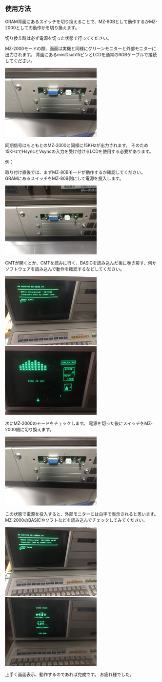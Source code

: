 ## 使用方法 ##

GRAM背面にあるスイッチを切り換えることで、MZ-80Bとして動作するかMZ-2000としての動作かを切り換えます。

切り換え時は必ず電源を切った状態で行ってください。

MZ-2000モードの際、画面は実機と同様にグリーンモニターと外部モニターに出力されます。
背面にあるminiDsub15ピンとLCDを通常のRGBケーブルで接続してください。

<img src="images/83.jpg" width="300" />

同期信号はもともとのMZ-2000と同様に15KHzが出力されます。
そのため15KHzでHsyncとVsyncの入力を受け付けるLCDを使用する必要があります。

例：



取り付け直後では、まずMZ-80Bモードが動作するか確認してください。
GRAMにあるスイッチをMZ-80B側にして電源を投入します。

<img src="images/84.jpg" width="300" />

CMTが開くとか、CMTを読みに行く、BASICを読み込んだ後に巻き戻す、何かソフトウェアを読み込んで動作を確認するなどしてください。

<img src="images/85.jpg" width="300" /><img src="images/86.jpg" width="300" />

次にMZ-2000のモードをチェックします。
電源を切った後にスイッチをMZ-2000側に切り換えます。

<img src="images/83.jpg" width="300" />

この状態で電源を投入すると、外部モニターには白字で表示されると思います。
MZ-2000のBASICやソフトなどを読み込んでチェックしてみてください。
          
<img src="images/87.jpg" width="300" /><img src="images/88.jpg" width="300" />

上手く画面表示、動作するのであれば完成です。
お疲れ様でした。

